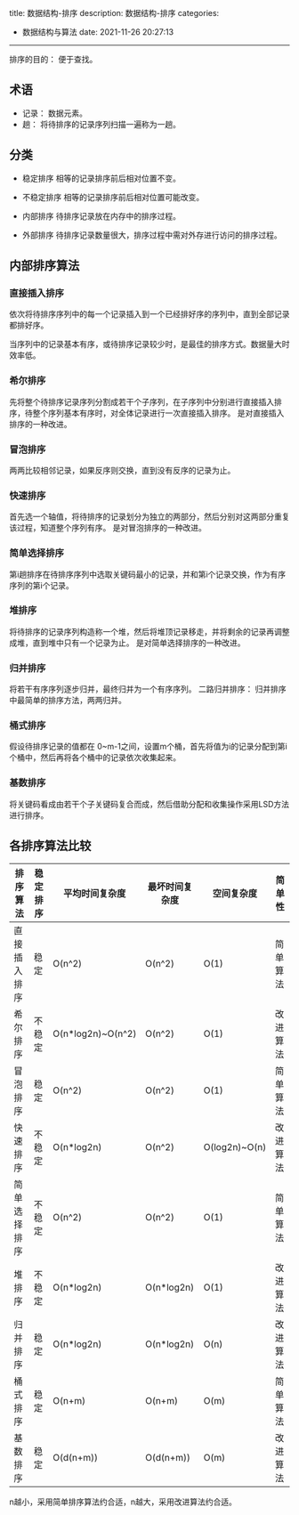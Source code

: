title: 数据结构-排序
description: 数据结构-排序
categories:
  - 数据结构与算法
date: 2021-11-26 20:27:13
---

排序的目的： 便于查找。

## 术语
- 记录： 数据元素。
- 趟： 将待排序的记录序列扫描一遍称为一趟。

## 分类
- 稳定排序 相等的记录排序前后相对位置不变。
- 不稳定排序 相等的记录排序前后相对位置可能改变。


- 内部排序 待排序记录放在内存中的排序过程。
- 外部排序 待排序记录数量很大，排序过程中需对外存进行访问的排序过程。

## 内部排序算法
### 直接插入排序
依次将待排序序列中的每一个记录插入到一个已经排好序的序列中，直到全部记录都排好序。

当序列中的记录基本有序，或待排序记录较少时，是最佳的排序方式。数据量大时效率低。

### 希尔排序
先将整个待排序记录序列分割成若干个子序列，在子序列中分别进行直接插入排序，待整个序列基本有序时，对全体记录进行一次直接插入排序。
是对直接插入排序的一种改进。

### 冒泡排序
两两比较相邻记录，如果反序则交换，直到没有反序的记录为止。

### 快速排序
首先选一个轴值，将待排序的记录划分为独立的两部分，然后分别对这两部分重复该过程，知道整个序列有序。
是对冒泡排序的一种改进。

### 简单选择排序
第i趟排序在待排序序列中选取关键码最小的记录，并和第i个记录交换，作为有序序列的第i个记录。

### 堆排序
将待排序的记录序列构造称一个堆，然后将堆顶记录移走，并将剩余的记录再调整成堆，直到堆中只有一个记录为止。
是对简单选择排序的一种改进。

### 归并排序
将若干有序序列逐步归并，最终归并为一个有序序列。
二路归并排序： 归并排序中最简单的排序方法，两两归并。

### 桶式排序
假设待排序记录的值都在 0~m-1之间，设置m个桶，首先将值为i的记录分配到第i个桶中，然后再将各个桶中的记录依次收集起来。

### 基数排序
将关键码看成由若干个子关键码复合而成，然后借助分配和收集操作采用LSD方法进行排序。

## 各排序算法比较
|排序算法|稳定排序|平均时间复杂度|最坏时间复杂度|空间复杂度|简单性|
|-|-|-|-|-|-|
|直接插入排序|稳定|O(n^2)|O(n^2)|O(1)|简单算法|
|希尔排序|不稳定|O(n*log2n)~O(n^2)|O(n^2)|O(1)|改进算法|
|冒泡排序|稳定|O(n^2)|O(n^2)|O(1)|简单算法|
|快速排序|不稳定|O(n*log2n)|O(n^2)|O(log2n)~O(n)|改进算法|
|简单选择排序|不稳定|O(n^2)|O(n^2)|O(1)|简单算法|
|堆排序|不稳定|O(n*log2n)|O(n*log2n)|O(1)|改进算法|
|归并排序|稳定|O(n*log2n)|O(n*log2n)|O(n)|改进算法|
|桶式排序|稳定|O(n+m)|O(n+m)|O(m)|简单算法|
|基数排序|稳定|O(d(n+m))|O(d(n+m))|O(m)|改进算法|

n越小，采用简单排序算法约合适，n越大，采用改进算法约合适。

